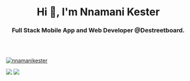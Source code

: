 <h1 align="center">Hi 👋, I'm Nnamani Kester</h1>
<h3 align="center">Full Stack Mobile App and Web Developer @Destreetboard.</h3>

<br />
<br />

<p align="left"> <a href="https://github.com/ryo-ma/github-profile-trophy"><img src="https://github-profile-trophy.vercel.app/?username=nnamanikester&theme=onedark&margin-w=15&margin-h=15&column=7" alt="nnamanikester" /></a> </p>

![](https://github-readme-stats.vercel.app/api?username=nnamanikester&show_icons=true&theme=radical) ![](https://github-readme-stats.vercel.app/api/top-langs/?username=nnamanikester&layout=compact&theme=radical)
